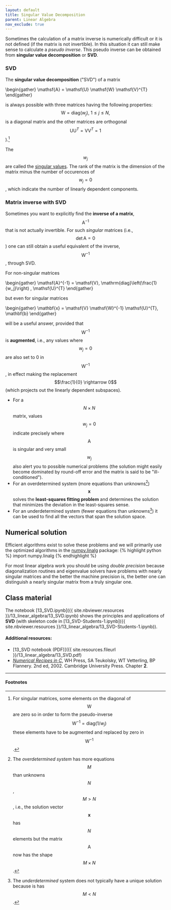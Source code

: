 ```yaml
---
layout: default
title: Singular Value Decomposition
parent: Linear Algebra
nav_exclude: true
---
```


Sometimes the calculation of a matrix inverse is numerically difficult
or it is not defined (if the matrix is not invertible). In this
situation it can still make sense to calculate a *pseudo
inverse*. This pseudo inverse can be obtained from **singular value
decomposition** or **SVD**.

### SVD

The **singular value decomposition** ("SVD") of a matrix

\begin{gather}
\mathsf{A} = \mathsf{U} \mathsf{W} \mathsf{V}^{T}
\end{gather}

is always possible with three matrices having the following
properties: $$\mathsf{W} = \mathrm{diag}(w_j), \ 1 \leq j \leq N,$$ is a
diagonal matrix and the other matrices are orthogonal
$$\mathsf{U}\mathsf{U}^{T} = \mathsf{V} \mathsf{V}^{T} =
\mathsf{1}$$).[^1]

The $$w_j$$ are called the [singular
values](https://mathworld.wolfram.com/SingularValue.html). The rank of
the matrix is the dimension of the matrix minus the number of
occurences of $$w_j = 0$$, which indicate the number of linearly
dependent components.

### Matrix inverse with SVD

Sometimes you want to explicitly find the **inverse of a matrix**,
$$\mathsf{A}^{-1}$$ that is not actually invertible. For such
*singular* matrices (i.e., $$\det\mathsf{A} = 0$$) one can still obtain a useful
equivalent of the inverse, $$\mathsf{W}^{-1}$$, through SVD.

For non-singular matrices

\begin{gather}
\mathsf{A}^{-1} =
  \mathsf{V}\, \mathrm{diag}\left(\frac{1}{w_j}\right) \, \mathsf{U}^{T}
\end{gather}

but even for singular matrices

\begin{gather}
\mathbf{x} = \mathsf{V} \mathsf{W}^{-1} \mathsf{U}^{T}\, \mathbf{b}
\end{gather}

will be a useful answer, provided that $$\mathsf{W}^{-1}$$ is
**augmented**, i.e., any values where $$w_j = 0$$ are also set to 0 in
$$\mathsf{W}^{-1}$$, in effect making the replacement $$\frac{1}{0}
\rightarrow 0$$ (which projects out the linearly dependent subspaces).

- For a $$N \times N$$ matrix, values $$w_j = 0$$ indicate precisely
  where $$\mathsf{A}$$ is singular and very small $$w_j$$ also alert
  you to possible numerical problems (the solution might easily become
  dominated by round-off error and the matrix is said to be
  "ill-conditioned").
- For an overdetermined system (more equations than unknowns[^2])
  $$\mathbf{x}$$ solves the **least-squares fitting problem** and
  determines the solution that minimizes the deviation in the
  least-squares sense.
- For an underdetermined system (fewer equations than unknowns[^3]) it
  can be used to find all the vectors that span the solution space.

## Numerical solution

Efficient algorithms exist to solve these problems and we will
primarily use the optimized algorithms in the
[numpy.linalg](https://docs.scipy.org/doc/numpy/reference/routines.linalg.html)
package:
{% highlight python %}
import numpy.linalg
{% endhighlight %}

For most linear algebra work you should be using *double precision*
because diagonalization routines and eigenvalue solvers have
problems with nearly singular matrices and the better the machine
precision is, the better one can distinguish a nearly singular matrix
from a truly singular one.

## Class material


The notebook
[13_SVD.ipynb]({{ site.nbviewer.resources }}/13_linear_algebra/13_SVD.ipynb)
shows the principles and applications of **SVD** (with skeleton code
in [13_SVD-Students-1.ipynb]({{ site.nbviewer.resources }}/13_linear_algebra/13_SVD-Students-1.ipynb)).


#### Additional resources:

* [13_SVD notebook (PDF)]({{ site.resources.fileurl }}/13_linear_algebra/13_SVD.pdf)
* _[Numerical Recipes in C](http://apps.nrbook.com/c/index.html)_, WH
  Press, SA Teukolsky, WT Vetterling, BP Flannery. 2nd
  ed, 2002. Cambridge University Press. Chapter **2**.


--------

#### Footnotes

[^1]: For singular matrices, some elements on the diagonal of
      $$\mathsf{W}$$ are zero so in order to form the pseudo-inverse
      $$\mathsf{W}^{-1} = \mathrm{diag}(1/w_j)$$ these elements have
      to be augmented and replaced by zero in $$\mathsf{W}^{-1}$$.

[^2]: The *overdetermined system* has more equations $$M$$ than unknowns
      $$N$$, $$M > N$$, i.e., the solution vector $$\mathbf{x}$$ has
      $$N$$ elements but the matrix $$\mathsf{A}$$ now has the shape
      $$M \times N$$.

[^3]: The *underdetermined* system does not typically have a unique
      solution because is has $$M < N$$.

